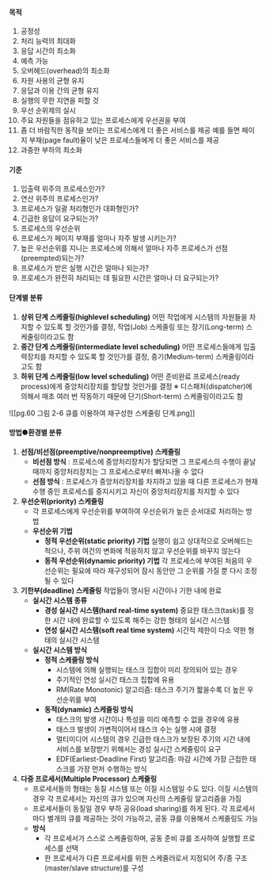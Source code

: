 #### 목적
1. 공정성
2. 처리 능력의 최대화
3. 응답 시간의 최소화
4. 예측 가능
5. 오버헤드(overhead)의 최소화
6. 자원 사용의 균형 유지
7. 응답과 이용 간의 균형 유지
8. 실행의 무한 지연을 피할 것
9. 우선 순위제의 실시
10. 주요 자원들을 점유하고 있는 프로세스에게 우선권을 부여
11. 좀 더 바람직한 동작을 보이는 프로세스에게 더 좋은 서비스를 제공
    예를 들면 페이지 부재(page fault)율이 낮은 프로세스들에게 더 좋은 서비스를 제공
12. 과중한 부하의 최소화

#### 기준
1. 입출력 위주의 프로세스인가?
2. 연산 위주의 프로세스인가?
3. 프로세스가 일괄 처리형인가 대화형인가?
4. 긴급한 응답이 요구되는가?
5. 프로세스의 우선순위
6. 프로세스가 페이지 부재를 얼마나 자주 발생 시키는가?
7. 높은 우선순위를 지니는 프로세스에 의해서 얼마나 자주 프로세스가 선점(preempted)되는가?
8. 프로세스가 받은 실행 시간은 얼마나 되는가?
9. 프로세스가 완전히 처리되는 데 필요한 시간은 얼마나 더 요구되는가?

#### 단계별 분류
1. **상위 단계 스케줄링(high­level scheduling)**
   어떤 작업에게 시스템의 자원들을 차지할 수 있도록 할 것인가를 결정, 작업(Job) 스케줄링 또는 장기(Long-term) 스케줄링이라고도 함
2. **중간 단계 스케줄링(intermediate level scheduling)**
   어떤 프로세스들에게 입출력장치를 차지할 수 있도록 할 것인가를 결정, 중기(Medium-term) 스케줄링이라고도 함
3. **하위 단계 스케줄링(low level scheduling)**
   어떤 준비완료 프로세스(ready process)에게 중앙처리장치를 할당할 것인가를 결정
   ※ 디스패처(dispatcher)에 의해서 매초 여러 번 작동하기 때문에 단기(Short-term) 스케줄링이라고도 함
   
![[pg.60 그림 2-6 큐를 이용하여 재구성한 스케줄링 단계.png]]

#### 방법●환경별 분류
1. **선점/비선점(preemptive/non­preemptive) 스케줄링**
   - **비선점 방식** : 프로세스에 중앙처리장치가 할당되면 그 프로세스의 수행이 끝날 때까지 중앙처리장치는 그 프로세스로부터 빠져나올 수 없다
   - **선점 방식** : 프로세스가 중앙처리장치를 차지하고 있을 때 다른 프로세스가 현재 수행 중인 프로세스를 중지시키고 자신이 중앙처리장치를 차지할 수 있다
2. **우선순위(priority) 스케줄링**
   - 각 프로세스에게 우선순위를 부여하여 우선순위가 높은 순서대로 처리하는 방법
   - **우선순위 기법**
     - **정적 우선순위(static priority) 기법**
       실행이 쉽고 상대적으로 오버헤드는 적으나, 주위 여건의 변화에 적응하지 않고 우선순위를 바꾸지 않는다
     - **동적 우선순위(dynamic priority) 기법**
       각 프로세스에 부여된 처음의 우선순위는 필요에 따라 재구성되어 잠시 동안만 그 순위를 가질 뿐 다시 조정될 수 있다
3. **기한부(deadline) 스케줄링**
   작업들이 명시된 시간이나 기한 내에 완료
   - **실시간 시스템 종류**
     - **경성 실시간 시스템(hard real-time system)**
       중요한 태스크(task)를 정한 시간 내에 완료할 수 있도록 해주는 강한 형태의 실시간 시스템
     - **연성 실시간 시스템(soft real time system)**
       시간적 제한이 다소 약한 형태의 실시간 시스템
   - **실시간 시스템 방식**
     - **정적 스케줄링 방식**
       - 시스템에 의해 실행되는 태스크 집합이 미리 정의되어 있는 경우
       - 주기적인 연성 실시간 태스크 집합에 유용
       - RM(Rate Monotonic) 알고리즘: 태스크 주기가 짧을수록 더 높은 우선순위를 부여
     - **동적(dynamic) 스케줄링 방식**
       - 태스크의 발생 시간이나 특성을 미리 예측할 수 없을 경우에 유용
       - 태스크 발생이 가변적이어서 태스크 수는 실행 시에 결정
       - 멀티미디어 시스템의 경우 긴급한 태스크가 보장된 주기의 시간 내에 서비스를 보장받기 위해서는 경성 실시간 스케줄링이 요구
       - EDF(Earliest-Deadline First) 알고리즘: 마감 시간에 가장 근접한 태스크를 가장 먼저 수행하는 방식
4. **다중 프로세서(Multiple Processor) 스케줄링**
   - 프로세서들의 형태는 동질 시스템 또는 이질 시스템일 수도 있다. 이질 시스템의 경우 각 프로세서는 자신의 큐가 있으며 자신의 스케줄링 알고리즘을 가짐
   - 프로세서들이 동질일 경우 부하 공유(load sharing)를 하게 된다. 각 프로세서마다 별개의 큐를 제공하는 것이 가능하고, 공동 큐를 이용해서 스케줄링도 가능
   - **방식**
     - 각 프로세서가 스스로 스케줄링하며, 공동 준비 큐를 조사하여 실행할 프로세스를 선택
     - 한 프로세서가 다른 프로세서를 위한 스케줄러로서 지정되어 주­/종 구조(master/­slave structure)를 구성